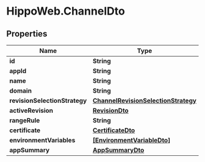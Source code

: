 # HippoWeb.ChannelDto

## Properties

Name | Type | Description | Notes
------------ | ------------- | ------------- | -------------
**id** | **String** |  | 
**appId** | **String** |  | 
**name** | **String** |  | 
**domain** | **String** |  | 
**revisionSelectionStrategy** | [**ChannelRevisionSelectionStrategy**](ChannelRevisionSelectionStrategy.md) |  | 
**activeRevision** | [**RevisionDto**](RevisionDto.md) |  | [optional] 
**rangeRule** | **String** |  | [optional] 
**certificate** | [**CertificateDto**](CertificateDto.md) |  | [optional] 
**environmentVariables** | [**[EnvironmentVariableDto]**](EnvironmentVariableDto.md) |  | 
**appSummary** | [**AppSummaryDto**](AppSummaryDto.md) |  | [optional] 


